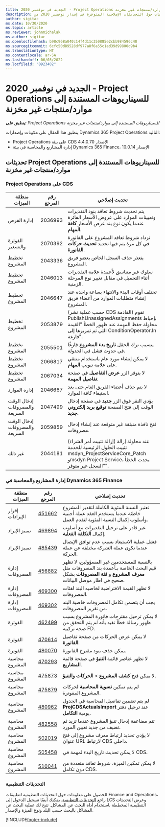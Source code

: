 ```yaml
---
title: الجديد في نوفمبر 2020 - Project Operations للسيناريوهات المستندة إلى موارد/منتجات غير مخزنة‬
description: يوفر هذا المقال معلومات حول التحديثات الإصلاحية المتوفرة في إصدار نوفمبر 2020 من Project Operations للسيناريوهات المستندة إلى الموارد/غير المخزنة.
author: sigitac
ms.date: 10/30/2020
ms.topic: article
ms.reviewer: johnmichalak
ms.author: sigitac
ms.openlocfilehash: b98c968a040c14f4d11c350885e2cbb984596c48
ms.sourcegitcommit: 6cfc50d89528df977a8f6a55c1ad39d99800d9b4
ms.translationtype: HT
ms.contentlocale: ar-SA
ms.lasthandoff: 06/03/2022
ms.locfileid: "8923402"
---
```

# <a name="whats-new-november-2020---project-operations-for-resourcenon-stocked-based-scenarios"></a>الجديد في نوفمبر 2020 - Project Operations للسيناريوهات المستندة إلى موارد/منتجات غير مخزنة‬

_**ينطبق على:** Project Operations للسيناريوهات المستندة إلى موارد/منتجات غير مخزنة‬_

ينطبق هذا المقال على مكونات وإصدارات Dynamics 365 Project Operations التالية:

- Project Operations على بيئة CDS الإصدار 4.4.0.70
- إدارة المشاريع والمحاسبة في بيئة Dynamics 365 Finance، الإصدار 10.0.14

## <a name="updates-to-project-operations-for-resource-non-stocked-based-scenarios"></a>تحديثات Project Operations للسيناريوهات المستندة إلى موارد/منتجات غير مخزنة

### <a name="project-operations-on-cds"></a>Project Operations على CDS

| منطقة الميزات                 | رقم المرجع | تحديث إصلاحي                                                                                                                                                                    |
|------------------------------|------------------|-----------------------------------------------------------------------------------------------------------------------------------------------------------------------------------|
|   إدارة الفرص       | 2036993          | يتم تحديث شروط تعاقد بنود التقديرات وتعيينات الموارد على عروض الأسعار الفائزة عندما يكون نوع بند عرض الأسعار **كافة المهام**.                                                 |
| الفوترة والتسعير          | 2070392          | تزداد شروط تعاقد المشروع على الفاتورة في كل مرة يتم فيها تحديد **تحديث حركات الفاتورة**.                                                                         |
| تخطيط المشروع             | 2043336          | يتعذر حذف السجل الخاص بعضو فريق المشروع.                                                                                                                                  |
| تخطيط المشروع             | 2046013          | سلوك غير متناسق لأعمدة علامة التقديرات أثناء التحميل في مقابل تغيير نوع المرحلة الزمنية.                                                                                   |
| تخطيط المشروع             | 2046647          | تختلف أوقات البدء والانتهاء بساعة واحدة عند إنشاء متطلبات الموارد من أعضاء فريق المشروع.                                                                      |
| تخطيط المشروع             | 2053879          | (حسب عملية نشر CDS القادمة) تقوم PublishUnassignedAssignments بإحباط محاولة حفظ المهمة عند ظهور الخطأ "القيمة التي تم تمريرها إلى ConditionOperator.In فارغة".                       |
| تخطيط المشروع             | 2055501          | يتسبب ترك الحقل **تاريخ بدء المشروع** فارغًا في حدوث فشل في الجدولة.                                                                                                      |
| تخطيط المشروع             | 2066817          | لا يمكن إنشاء مورد عام باستخدام منتقي على علامة تبويب **المهام**.                                                                                                   |
| تخطيط المشروع             | 2067034          | لا يتوفر الزر **عرض التفاصيل** في صفحة **تفاصيل المهمة**.                                                                                                       |
| إدارة الموارد          | 2046667          | لا يتم حذف أعضاء الفريق العام حتى بعد استيفاء كافة الموارد.                                                                                                    |
| إدخال الوقت والمصروفات السريعة | 2047499          | يؤدي النقر فوق الزر **جديد** في صفحة إدخال الوقت إلى فتح الصفحة **توقيع بريد إلكتروني جديد**.                                                                                               |
| إدخال الوقت والمصروفات السريعة | 2059859          | فتح نافذة منبثقة غير متوقعة عند إنشاء إدخال مصروفات.                                                                                                                         |
| غير ذلك                        | 2044181          | (إزالة تثبيت أمر الشراء) عند محاولة إزالة تثبيت الحلول الرئيسية للخدمة msdyn_ProjectServiceCore_Patch وmsdyn Project Service، يحدث الخطأ "السجل غير متوفر".  |

### <a name="project-management-and-accounting-in-dynamics-365-finance"></a>إدارة المشاريع والمحاسبة في Dynamics 365 Finance

| منطقة الميزات        | رقم المرجع | تحديث إصلاحي                                                                                                                                                            |
|---------------------|------------------|---------------------------------------------------------------------------------------------------------------------------------------------------------------------------|
| إقرار الإيرادات | [451662](https://fix.lcs.dynamics.com/Issue/Details/?bugId=451662)           | تعتبر النسبة المئوية الكاملة لتقدير المشروع خاطئة عندما يستخدم العقد عملة أجنبية وأسلوب إكمال النسبة المئوية لتقدم العمل.                     |
| تمييز الإيراد | [469894](https://fix.lcs.dynamics.com/Issue/Details/?bugId=469894)           | غير قادر على ترحيل التقديرات مع أسلوب إكمال **التكلفة الفعلية**.                                                                                                    |
| تمييز الإيراد | [485439](https://fix.lcs.dynamics.com/Issue/Details/?bugId=485439)           | فشل عملية الاستبعاد بسبب عدم توافق الإيصال عندما تكون عملة الشركة مختلفة عن عملة الحركة.                                              |
| إدارة المصروفات  | [456882](https://fix.lcs.dynamics.com/Issue/Details/?bugId=456822)           | بالنسبة للمستخدمين غير المسؤولين، لا تظهر قيم البحث الخاصة بـأعمدة بند المصروفات مثل **معرف المشروع** و **فئة المصروفات** بشكل صحيح في اطار موصل البيانات. |
| إدارة المصروفات  | [469300](https://fix.lcs.dynamics.com/Issue/Details/?bugId=469300)           | لا تظهر القيمة الافتراضية لخاصيه البند لفئات المصروفات.                                                                                                         |
| إدارة المصروفات  | [469302](https://fix.lcs.dynamics.com/Issue/Details/?bugId=469302)           | يجب أن يتضمن تكامل المصروفات خاصية البند من تقرير المصروفات.                                                                                             |
| الفوترة           | [462499](https://fix.lcs.dynamics.com/Issue/Details/?bugId=462499)           | لا يمكن ترحيل مقترحات فاتورة المشروع بسبب ظهور رسالة خطأ تفيد بأنه لم يتم التحقق من صحة تركيبة FD.                                                    |
| الفوترة           | [470614](https://fix.lcs.dynamics.com/Issue/Details/?bugId=470614)           | لا يمكن عرض الحركات من صفحة تفاصيل **الفاتورة**.                                                                                                              |
| الفوترة           | [480070](https://fix.lcs.dynamics.com/Issue/Details/?bugId=480070)           | يمكن حذف بنود مقترح الفاتورة.                                                                                                                                  |
| محاسبة المشروع  | [470293](https://fix.lcs.dynamics.com/Issue/Details/?bugId=470293)           | لا تظهر عناصر قائمة **التنبؤ** في صفحة قائمة **المشاريع**.                                                                                                   |
| محاسبة المشروع  | [475873](https://fix.lcs.dynamics.com/Issue/Details/?bugId=475873)           | لا يمكن فتح **كشف المشروع**   > **الحركات والتنبؤ**.                                                                                                       |
| محاسبة المشروع  | [475879](https://fix.lcs.dynamics.com/Issue/Details/?bugId=475879)           | لم يتم تمكين **تسوية المحاسبة** لحركات المشروع المفوترة.                                                                                                  |
| محاسبة المشروع  | [480962](https://fix.lcs.dynamics.com/Issue/Details/?bugId=480962)           | لم يتم تضمين تفاصيل المحاسبة في الجدول **ProjCDSActualsImport** عند ترحيل دفتر يومية **التكامل**.                                                  |
| محاسبة المشروع  | [482558](https://fix.lcs.dynamics.com/Issue/Details/?bugId=482558)           | تتم مضاعفة إدخال تنبؤ المشروع عندما تزيد ثم تضيف من جديد تعيين المورد.                                                                            |
| محاسبة المشروع  | [502019](https://fix.lcs.dynamics.com/Issue/Details/?bugId=502019)           | لا يؤدي تحديد ارتباط معرف مشروع إلى فتح عنوان URL لارتباط CDS داخلي.                                                                                                         |
| محاسبة المشروع  | [505458](https://fix.lcs.dynamics.com/Issue/Details/?bugId=505458)           | لا يمكن تحديث تاريخ البدء لمهمة في CDS.                                                                                                                           |
| محاسبة المشروع  | [510041](https://fix.lcs.dynamics.com/Issue/Details/?bugId=510041)           | لا يمكن تمكين الميزة، شروط تعاقد متعددة من دون تكامل CDS.                                                                                   |

### <a name="regulatory-updates"></a>التحديثات التنظيمية
للحصول على معلومات حول التحديثات التنظيمية لتطبيقات Finance and Operations، راجع [التحديثات التنظيمية](/dynamics365/finance/localizations/regulatory-updates). يمكنك أيضًا تسجيل الدخول إلى LCS وعرض التحديثات التنظيمية المخططة باستخدام أداة البحث عن المشاكل. تتيح لك عملية البحث عن المشاكل بالبحث حسب البلد ونوع الميزة والإصدار.


[!INCLUDE[footer-include](../includes/footer-banner.md)]